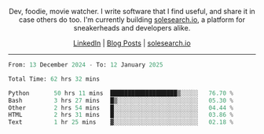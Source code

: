 <p align="center">Dev, foodie, movie watcher. I write software that I find useful, and share it in case others do too. I'm currently building <a href="https://solesearch.io">solesearch.io</a>, a platform for sneakerheads and developers alike.</p>
<p align="center">
  <a href="https://www.linkedin.com/in/peter-rauscher">LinkedIn</a>
  |
  <a href="https://dev.to/peterrauscher">Blog Posts</a>
  |
  <a href="https://solesearch.io">solesearch.io</a>
</p>
<hr/>
<!--START_SECTION:waka-->

```python
From: 13 December 2024 - To: 12 January 2025

Total Time: 62 hrs 32 mins

Python       50 hrs 11 mins  ███████████████████▒░░░░░   76.70 %
Bash         3 hrs 27 mins   █▒░░░░░░░░░░░░░░░░░░░░░░░   05.30 %
Other        2 hrs 54 mins   █░░░░░░░░░░░░░░░░░░░░░░░░   04.44 %
HTML         2 hrs 31 mins   █░░░░░░░░░░░░░░░░░░░░░░░░   03.86 %
Text         1 hr 25 mins    ▓░░░░░░░░░░░░░░░░░░░░░░░░   02.18 %
```

<!--END_SECTION:waka-->
